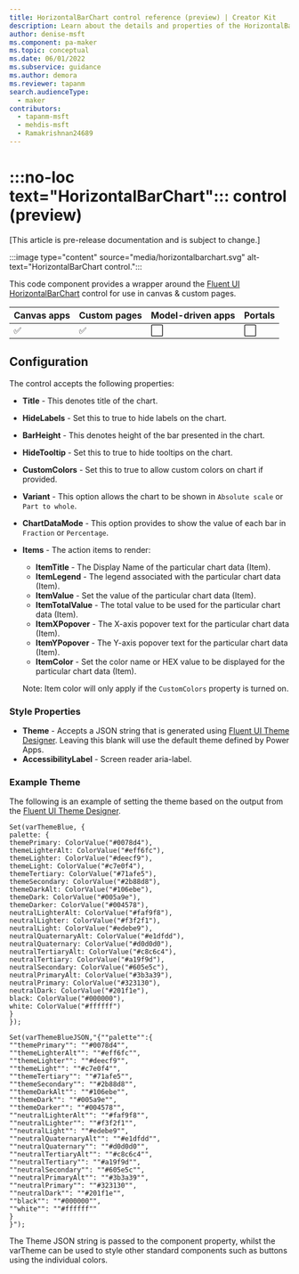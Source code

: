 ```yaml
---
title: HorizontalBarChart control reference (preview) | Creator Kit
description: Learn about the details and properties of the HorizontalBarChart control in the Creator Kit.
author: denise-msft
ms.component: pa-maker
ms.topic: conceptual
ms.date: 06/01/2022
ms.subservice: guidance
ms.author: demora
ms.reviewer: tapanm
search.audienceType: 
  - maker
contributors:
  - tapanm-msft
  - mehdis-msft
  - Ramakrishnan24689
---
```


# :::no-loc text="HorizontalBarChart"::: control (preview)

[This article is pre-release documentation and is subject to change.]

:::image type="content" source="media/horizontalbarchart.svg" alt-text="HorizontalBarChart control.":::

This code component provides a wrapper around the [Fluent UI HorizontalBarChart](https://developer.microsoft.com/en-us/fluentui#/controls/web/horizontalbarchart) control for use in canvas & custom pages.

| Canvas apps | Custom pages | Model-driven apps | Portals |
| ----------- | ------------ | ----------------- | ------- |
| ✅           | ✅            | ⬜                 | ⬜       |

## Configuration

The control accepts the following properties:

 - **Title** - This denotes title of the chart.
 - **HideLabels** - Set this to true to hide labels on the chart.
 - **BarHeight** - This denotes height of the bar presented in the chart.
 - **HideTooltip** - Set this to true to hide tooltips on the chart.
 - **CustomColors** - Set this to true to allow custom colors on chart if provided.
 - **Variant** - This option allows the chart to be shown in `Absolute scale` or `Part to whole`.
 - **ChartDataMode** - This option provides to show the value of each bar in `Fraction` or `Percentage`.
- **Items** - The action items to render:
  - **ItemTitle** - The Display Name of the particular chart data (Item).
  - **ItemLegend** - The legend associated with the particular chart data (Item).
  - **ItemValue** - Set the value of the particular chart data (Item).
  - **ItemTotalValue** - The total value to be used for the particular chart data (Item).
  - **ItemXPopover** - The X-axis popover text for the particular chart data (Item).
  - **ItemYPopover** - The Y-axis popover text for the particular chart data (Item).
  - **ItemColor** - Set the color name or HEX value to be displayed for the particular chart data (Item).

  Note: Item color will only apply if the `CustomColors` property is turned on.

### Style Properties

- **Theme** - Accepts a JSON string that is generated using [Fluent UI Theme Designer](https://fabricweb.z5.web.core.windows.net/pr-deploy-site/refs/heads/master/theming-designer/). Leaving this blank will use the default theme defined by Power Apps.
- **AccessibilityLabel** - Screen reader aria-label.

### Example Theme

The following is an example of setting the theme based on the output from the [Fluent UI Theme Designer](https://fabricweb.z5.web.core.windows.net/pr-deploy-site/refs/heads/master/theming-designer/).

```powerapps-dot
Set(varThemeBlue, {
palette: {
themePrimary: ColorValue("#0078d4"),
themeLighterAlt: ColorValue("#eff6fc"),
themeLighter: ColorValue("#deecf9"),
themeLight: ColorValue("#c7e0f4"),
themeTertiary: ColorValue("#71afe5"),
themeSecondary: ColorValue("#2b88d8"),
themeDarkAlt: ColorValue("#106ebe"),
themeDark: ColorValue("#005a9e"),
themeDarker: ColorValue("#004578"),
neutralLighterAlt: ColorValue("#faf9f8"),
neutralLighter: ColorValue("#f3f2f1"),
neutralLight: ColorValue("#edebe9"),
neutralQuaternaryAlt: ColorValue("#e1dfdd"),
neutralQuaternary: ColorValue("#d0d0d0"),
neutralTertiaryAlt: ColorValue("#c8c6c4"),
neutralTertiary: ColorValue("#a19f9d"),
neutralSecondary: ColorValue("#605e5c"),
neutralPrimaryAlt: ColorValue("#3b3a39"),
neutralPrimary: ColorValue("#323130"),
neutralDark: ColorValue("#201f1e"),
black: ColorValue("#000000"),
white: ColorValue("#ffffff")
}
});

Set(varThemeBlueJSON,"{""palette"":{
""themePrimary"": ""#0078d4"",
""themeLighterAlt"": ""#eff6fc"",
""themeLighter"": ""#deecf9"",
""themeLight"": ""#c7e0f4"",
""themeTertiary"": ""#71afe5"",
""themeSecondary"": ""#2b88d8"",
""themeDarkAlt"": ""#106ebe"",
""themeDark"": ""#005a9e"",
""themeDarker"": ""#004578"",
""neutralLighterAlt"": ""#faf9f8"",
""neutralLighter"": ""#f3f2f1"",
""neutralLight"": ""#edebe9"",
""neutralQuaternaryAlt"": ""#e1dfdd"",
""neutralQuaternary"": ""#d0d0d0"",
""neutralTertiaryAlt"": ""#c8c6c4"",
""neutralTertiary"": ""#a19f9d"",
""neutralSecondary"": ""#605e5c"",
""neutralPrimaryAlt"": ""#3b3a39"",
""neutralPrimary"": ""#323130"",
""neutralDark"": ""#201f1e"",
""black"": ""#000000"",
""white"": ""#ffffff""
}
}");
```

The Theme JSON string is passed to the component property, whilst the varTheme can be used to style other standard components such as buttons using the individual colors.
